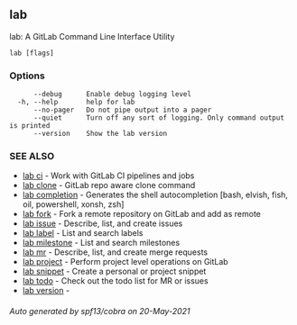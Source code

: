 ## lab

lab: A GitLab Command Line Interface Utility

```
lab [flags]
```

### Options

```
      --debug      Enable debug logging level
  -h, --help       help for lab
      --no-pager   Do not pipe output into a pager
      --quiet      Turn off any sort of logging. Only command output is printed
      --version    Show the lab version
```

### SEE ALSO

* [lab ci](lab_ci.md)	 - Work with GitLab CI pipelines and jobs
* [lab clone](lab_clone.md)	 - GitLab repo aware clone command
* [lab completion](lab_completion.md)	 - Generates the shell autocompletion [bash, elvish, fish, oil, powershell, xonsh, zsh]
* [lab fork](lab_fork.md)	 - Fork a remote repository on GitLab and add as remote
* [lab issue](lab_issue.md)	 - Describe, list, and create issues
* [lab label](lab_label.md)	 - List and search labels
* [lab milestone](lab_milestone.md)	 - List and search milestones
* [lab mr](lab_mr.md)	 - Describe, list, and create merge requests
* [lab project](lab_project.md)	 - Perform project level operations on GitLab
* [lab snippet](lab_snippet.md)	 - Create a personal or project snippet
* [lab todo](lab_todo.md)	 - Check out the todo list for MR or issues
* [lab version](lab_version.md)	 - 

###### Auto generated by spf13/cobra on 20-May-2021

